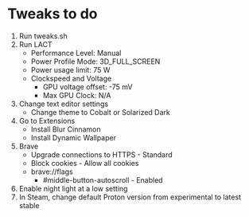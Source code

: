 # Tweaks to do

1. Run tweaks.sh
2. Run LACT
    - Performance Level: Manual
    - Power Profile Mode: 3D_FULL_SCREEN
    - Power usage limit: 75 W
    - Clockspeed and Voltage
        - GPU voltage offset: -75 mV
        - Max GPU Clock: N/A
3. Change text editor settings
    - Change theme to Cobalt or Solarized Dark
4. Go to Extensions
    - Install Blur Cinnamon
    - Install Dynamic Wallpaper
5. Brave
    - Upgrade connections to HTTPS - Standard
    - Block cookies - Allow all cookies
    - brave://flags
        - #middle-button-autoscroll - Enabled
6. Enable night light at a low setting
7. In Steam, change default Proton version from experimental to latest stable
